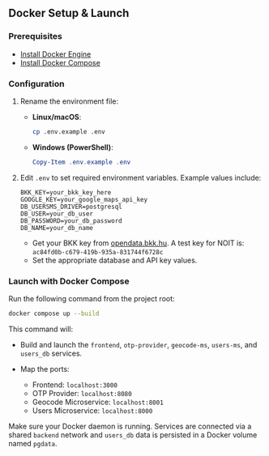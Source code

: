 ## Docker Setup & Launch

### Prerequisites

* [Install Docker Engine](https://docs.docker.com/engine/install/)
* [Install Docker Compose](https://docs.docker.com/compose/install/)

### Configuration

1. Rename the environment file:

   * **Linux/macOS**:

     ```bash
     cp .env.example .env
     ```
   * **Windows (PowerShell)**:

     ```powershell
     Copy-Item .env.example .env
     ```

2. Edit `.env` to set required environment variables. Example values include:

   ```env
   BKK_KEY=your_bkk_key_here
   GOOGLE_KEY=your_google_maps_api_key
   DB_USERSMS_DRIVER=postgresql
   DB_USER=your_db_user
   DB_PASSWORD=your_db_password
   DB_NAME=your_db_name
   ```

   * Get your BKK key from [opendata.bkk.hu](https://opendata.bkk.hu). A test key for NOIT is:
     `ac84fd0b-c679-419b-935a-831744f6728c`
   * Set the appropriate database and API key values.

### Launch with Docker Compose

Run the following command from the project root:

```bash
docker compose up --build
```

This command will:

* Build and launch the `frontend`, `otp-provider`, `geocode-ms`, `users-ms`, and `users_db` services.
* Map the ports:

  * Frontend: `localhost:3000`
  * OTP Provider: `localhost:8080`
  * Geocode Microservice: `localhost:8001`
  * Users Microservice: `localhost:8000`

Make sure your Docker daemon is running. Services are connected via a shared `backend` network and `users_db` data is persisted in a Docker volume named `pgdata`.
